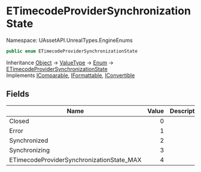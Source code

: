 # ETimecodeProviderSynchronizationState

Namespace: UAssetAPI.UnrealTypes.EngineEnums

```csharp
public enum ETimecodeProviderSynchronizationState
```

Inheritance [Object](https://docs.microsoft.com/en-us/dotnet/api/system.object) → [ValueType](https://docs.microsoft.com/en-us/dotnet/api/system.valuetype) → [Enum](https://docs.microsoft.com/en-us/dotnet/api/system.enum) → [ETimecodeProviderSynchronizationState](./uassetapi.unrealtypes.engineenums.etimecodeprovidersynchronizationstate.md)<br>
Implements [IComparable](https://docs.microsoft.com/en-us/dotnet/api/system.icomparable), [IFormattable](https://docs.microsoft.com/en-us/dotnet/api/system.iformattable), [IConvertible](https://docs.microsoft.com/en-us/dotnet/api/system.iconvertible)

## Fields

| Name | Value | Description |
| --- | --: | --- |
| Closed | 0 |  |
| Error | 1 |  |
| Synchronized | 2 |  |
| Synchronizing | 3 |  |
| ETimecodeProviderSynchronizationState_MAX | 4 |  |
